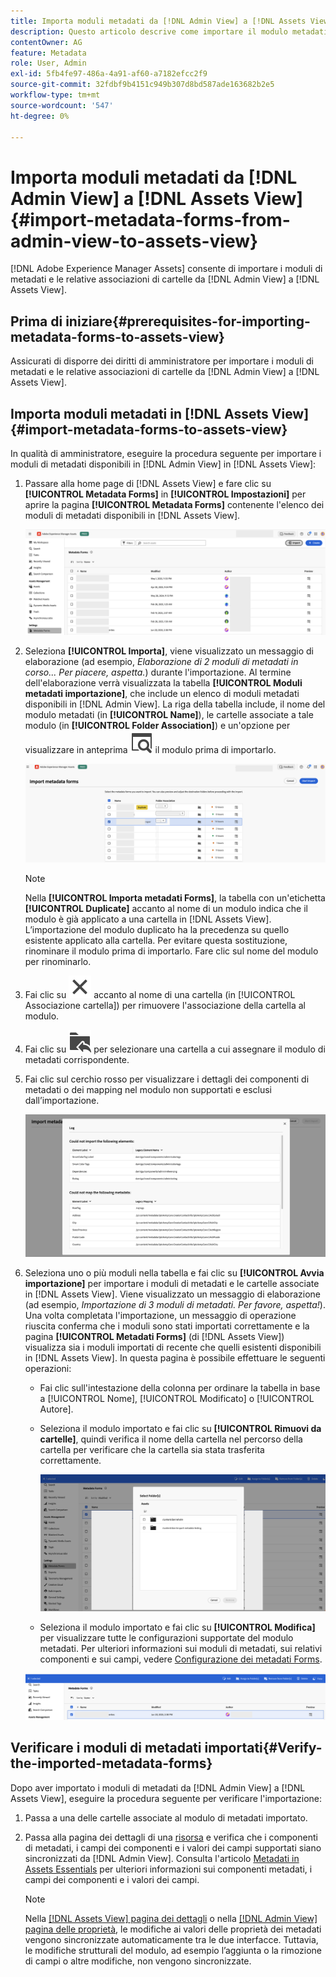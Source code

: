 ```yaml
---
title: Importa moduli metadati da [!DNL Admin View] a [!DNL Assets View]
description: Questo articolo descrive come importare il modulo metadati da [!DNL Admin View] a [!DNL Assets View]
contentOwner: AG
feature: Metadata
role: User, Admin
exl-id: 5fb4fe97-486a-4a91-af60-a7182efcc2f9
source-git-commit: 32fdbf9b4151c949b307d8bd587ade163682b2e5
workflow-type: tm+mt
source-wordcount: '547'
ht-degree: 0%

---
```


# Importa moduli metadati da [!DNL Admin View] a [!DNL Assets View] {#import-metadata-forms-from-admin-view-to-assets-view}

[!DNL Adobe Experience Manager Assets] consente di importare i moduli di metadati e le relative associazioni di cartelle da [!DNL Admin View] a [!DNL Assets View].

## Prima di iniziare{#prerequisites-for-importing-metadata-forms-to-assets-view}

Assicurati di disporre dei diritti di amministratore per importare i moduli di metadati e le relative associazioni di cartelle da [!DNL Admin View] a [!DNL Assets View].

## Importa moduli metadati in [!DNL Assets View]{#import-metadata-forms-to-assets-view}

In qualità di amministratore, eseguire la procedura seguente per importare i moduli di metadati disponibili in [!DNL Admin View] in [!DNL Assets View]:

1. Passare alla home page di [!DNL Assets View] e fare clic su **[!UICONTROL Metadata Forms]** in **[!UICONTROL Impostazioni]** per aprire la pagina **[!UICONTROL Metadata Forms]** contenente l&#39;elenco dei moduli di metadati disponibili in [!DNL Assets View].

   ![pagina moduli metadati](/help/assets/assets/metadata-forms-page.png)

1. Seleziona **[!UICONTROL Importa]**, viene visualizzato un messaggio di elaborazione (ad esempio, *Elaborazione di 2 moduli di metadati in corso... Per piacere, aspetta.*) durante l&#39;importazione. Al termine dell&#39;elaborazione verrà visualizzata la tabella **[!UICONTROL Moduli metadati importazione]**, che include un elenco di moduli metadati disponibili in [!DNL Admin View]. La riga della tabella include, il nome del modulo metadati (in **[!UICONTROL Name]**), le cartelle associate a tale modulo (in **[!UICONTROL Folder Association]**) e un&#39;opzione per visualizzare in anteprima ![preview](/help/assets/assets/Preview.svg) il modulo prima di importarlo.

   ![Importa metadati nella pagina Forms](/help/assets/assets/import-metadata-forms-page.png)

   >[!NOTE]
   > 
   > Nella **[!UICONTROL Importa metadati Forms]**, la tabella con un&#39;etichetta **[!UICONTROL Duplicate]** accanto al nome di un modulo indica che il modulo è già applicato a una cartella in [!DNL Assets View]. L’importazione del modulo duplicato ha la precedenza su quello esistente applicato alla cartella. Per evitare questa sostituzione, rinominare il modulo prima di importarlo. Fare clic sul nome del modulo per rinominarlo.

1. Fai clic su ![seleziona cartella](/help/assets/assets/x.svg) accanto al nome di una cartella (in [!UICONTROL Associazione cartella]) per rimuovere l&#39;associazione della cartella al modulo.
1. Fai clic su ![seleziona cartella](/help/assets/assets/add-to-folder.svg) per selezionare una cartella a cui assegnare il modulo di metadati corrispondente.
1. Fai clic sul cerchio rosso per visualizzare i dettagli dei componenti di metadati o dei mapping nel modulo non supportati e esclusi dall’importazione.

   ![Importa metadati nella pagina Forms](/help/assets/assets/unsupported-import-elements.png)

1. Seleziona uno o più moduli nella tabella e fai clic su **[!UICONTROL Avvia importazione]** per importare i moduli di metadati e le cartelle associate in [!DNL Assets View]. Viene visualizzato un messaggio di elaborazione (ad esempio, *Importazione di 3 moduli di metadati. Per favore, aspetta!*). Una volta completata l&#39;importazione, un messaggio di operazione riuscita conferma che i moduli sono stati importati correttamente e la pagina **[!UICONTROL Metadati Forms]** (di [!DNL Assets View]) visualizza sia i moduli importati di recente che quelli esistenti disponibili in [!DNL Assets View]. In questa pagina è possibile effettuare le seguenti operazioni:

   * Fai clic sull&#39;intestazione della colonna per ordinare la tabella in base a [!UICONTROL Nome], [!UICONTROL Modificato] o [!UICONTROL Autore].
   * Seleziona il modulo importato e fai clic su **[!UICONTROL Rimuovi da cartelle]**, quindi verifica il nome della cartella nel percorso della cartella per verificare che la cartella sia stata trasferita correttamente.

     ![verifica pagina moduli metadati](/help/assets/assets/confirm-ported-folder.png)
   * Seleziona il modulo importato e fai clic su **[!UICONTROL Modifica]** per visualizzare tutte le configurazioni supportate del modulo metadati. Per ulteriori informazioni sui moduli di metadati, sui relativi componenti e sui campi, vedere [Configurazione dei metadati Forms](https://experienceleague.adobe.com/en/docs/experience-manager-assets-essentials/help/metadata#metadata-forms).

   ![verifica pagina moduli metadati](/help/assets/assets/verify-metadata-forms-page.png)

## Verificare i moduli di metadati importati{#Verify-the-imported-metadata-forms}

Dopo aver importato i moduli di metadati da [!DNL Admin View] a [!DNL Assets View], eseguire la procedura seguente per verificare l&#39;importazione:

1. Passa a una delle cartelle associate al modulo di metadati importato.
1. Passa alla pagina dei dettagli di una [risorsa](/help/assets/navigate-assets-view.md#preview-assets) e verifica che i componenti di metadati, i campi dei componenti e i valori dei campi supportati siano sincronizzati da [!DNL Admin View]. Consulta l&#39;articolo [Metadati in Assets Essentials](https://experienceleague.adobe.com/en/docs/experience-manager-assets-essentials/help/metadata) per ulteriori informazioni sui componenti metadati, i campi dei componenti e i valori dei campi.

   >[!NOTE]
   >
   > Nella [[!DNL Assets View] pagina dei dettagli](https://experienceleague.adobe.com/en/docs/experience-manager-cloud-service/content/assets/assets-view/metadata-assets-view#metadata-forms) o nella [[!DNL Admin View] pagina delle proprietà](https://experienceleague.adobe.com/en/docs/experience-manager-65/content/assets/administer/metadata-schemas), le modifiche ai valori delle proprietà dei metadati vengono sincronizzate automaticamente tra le due interfacce. Tuttavia, le modifiche strutturali del modulo, ad esempio l’aggiunta o la rimozione di campi o altre modifiche, non vengono sincronizzate.
